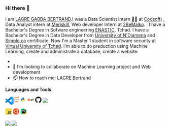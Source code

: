 ### Hi there 👋

<!--
**FoubaDev/FoubaDev** is a ✨ _special_ ✨ repository because its `README.md` (this file) appears on your GitHub profile.

Here are some ideas to get you started:

- 🔭 I’m currently working on ...
- 🌱 I’m currently learning ...
- 👯 I’m looking to collaborate on ...
- 🤔 I’m looking for help with ...
- 💬 Ask me about ...
- 📫 How to reach me: (
- 😄 Pronouns: ...
- ⚡ Fun fact: ...
-->


I am [LAGRE GABBA BERTRAND](https://FoubaDev.github.io).I was a Data Scientist Intern 🙍🏽‍  at [Codsoft)](https://www.codsoft.in/) , Data Analyst intern at [Meriskill](https://sites.google.com/view/meriskill/home?authuser=0), Web developer Intern at [2BeMalko](https://2bemalko.com/). . I have a Bachelor's Degree in Sofware engineering [ENASTIC](https://www.enastic.td/), Tchad. I have a Bachelor's Degree in Data Developer from [University  of N'Djamena](https://www.universite-ndjamena.td/) and [Simplo.co](https://simplonline.co/) certificate.  Now I'm a Master 1 student in software security at  [Virtual University of Tchad](https://www.uvt.td/). 
I'm able to do preduction using Machine Learning, create and administrate a database, create a website.

-
- 👯 I’m looking to collaborate on Machine Learning project and Web development
- 📫 How to reach me: [LAGRE Bertrand](https://www.linkedin.com/in/lagrebertrand)


**Languages and Tools**

<code><img height="20" src="https://raw.githubusercontent.com/github/explore/80688e429a7d4ef2fca1e82350fe8e3517d3494d/topics/python/python.png"></code>
<code><img height="20" src="https://raw.githubusercontent.com/github/explore/80688e429a7d4ef2fca1e82350fe8e3517d3494d/topics/git/git.png"></code>
<code><img height="20" src="https://raw.githubusercontent.com/github/explore/78df643247d429f6cc873026c0622819ad797942/topics/github/github.png"></code>
<code><img height="20" src="https://www.svgrepo.com/show/353657/django-icon.svg"></code>
<img align="left" alt="Visual Studio Code" width="26px" src="https://raw.githubusercontent.com/github/explore/78df643247d429f6cc873026c0622819ad797942/topics/visual-studio-code/visual-studio-code.png" />
<img align="left" height="20" src="https://raw.githubusercontent.com/github/explore/80688e429a7d4ef2fca1e82350fe8e3517d3494d/topics/jupyter-notebook/jupyter-notebook.png">

<code><img height="20" src="https://raw.githubusercontent.com/github/explore/80688e429a7d4ef2fca1e82350fe8e3517d3494d/topics/javascript/javascript.png"></code>
<code><img height="20" src="https://raw.githubusercontent.com/github/explore/80688e429a7d4ef2fca1e82350fe8e3517d3494d/topics/ubuntu/ubuntu.png"></code>
<code><img height="20" src="https://raw.githubusercontent.com/github/explore/80688e429a7d4ef2fca1e82350fe8e3517d3494d/topics/pycharm/pycharm.png"></code>


<a href="https://github.com/FoubaDev/github-readme-stats">
  <img height=200 align="center" src="https://github-readme-stats.vercel.app/api?username=FoubaDev&show_icons=true&theme=radical" />
</a>
<a href="https://github.com/FoubaDev/convoychat">
  <img height=300 align="center" src="https://github-readme-stats.vercel.app/api/top-langs/?username=FoubaDev&langs_count=5" />
</a>
